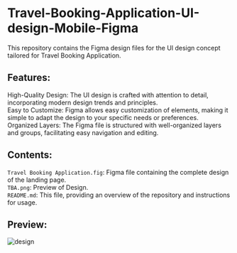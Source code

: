 # Travel-Booking-Application-UI-design-Mobile-Figma
This repository contains the Figma design files for the UI design concept tailored for Travel Booking Application.

## Features:
High-Quality Design: The UI design is crafted with attention to detail, incorporating modern design trends and principles.<br>
Easy to Customize: Figma allows easy customization of elements, making it simple to adapt the design to your specific needs or preferences.<br>
Organized Layers: The Figma file is structured with well-organized layers and groups, facilitating easy navigation and editing.

## Contents:
`Travel Booking Application.fig`: Figma file containing the complete design of the landing page.<br>
`TBA.png`: Preview of Design. <br>
`README.md`: This file, providing an overview of the repository and instructions for usage.

## Preview:
![design]()

